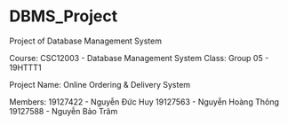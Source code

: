 # DBMS_Project
Project of Database Management System

Course: CSC12003 - Database Management System
Class: Group 05 - 19HTTT1

Project Name: Online Ordering & Delivery System

Members:
19127422 - Nguyễn Đức Huy
19127563 - Nguyễn Hoàng Thông
19127588 - Nguyễn Bảo Trâm
